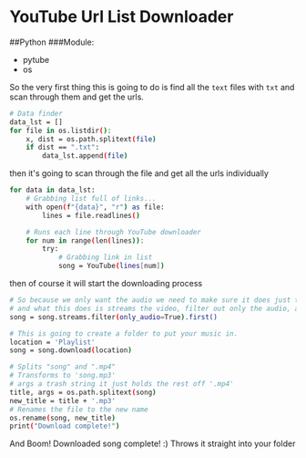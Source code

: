 # YouTube Url  List Downloader
##Python
###Module:
- pytube
- os

So the very first thing this is going to do is find all the `text` files with `txt` and scan through them and get the urls.
```bash
# Data finder
data_lst = []
for file in os.listdir():
    x, dist = os.path.splitext(file)
    if dist == ".txt":
        data_lst.append(file)
```
then it's going to scan through the file and get all the urls individually
```bash
for data in data_lst:
    # Grabbing list full of links...
    with open(f"{data}", "r") as file:
        lines = file.readlines()

    # Runs each line through YouTube downloader
    for num in range(len(lines)):
        try:
            # Grabbing link in list
            song = YouTube(lines[num])
```
then of course it will start the downloading process

```bash
# So because we only want the audio we need to make sure it does just that
# and what this does is streams the video, filter out only the audio, and then we just place it into a string
song = song.streams.filter(only_audio=True).first()

# This is going to create a folder to put your music in.
location = 'Playlist'
song = song.download(location)

# Splits "song" and ".mp4"
# Transforms to 'song.mp3'
# args a trash string it just holds the rest off '.mp4'
title, args = os.path.splitext(song)
new_title = title + '.mp3'
# Renames the file to the new name
os.rename(song, new_title)
print("Download complete!")
```
And Boom! Downloaded song complete! :) Throws it straight into your folder